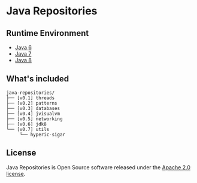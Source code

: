 # Java Repositories

## Runtime Environment
- [Java 6](http://www.oracle.com/technetwork/java/javase/downloads/jdk6downloads-1902814.html)
- [Java 7](http://www.oracle.com/technetwork/java/javase/downloads/jdk7-downloads-1880260.html)
- [Java 8](http://www.oracle.com/technetwork/java/javase/downloads/jdk8-downloads-2133151.html)

## What's included
```
java-repositories/
├── [v0.1] threads
├── [v0.2] patterns
├── [v0.3] databases
├── [v0.4] jvisualvm
├── [v0.5] networking
├── [v0.6] jdk8
└── [v0.7] utils
     └── hyperic-sigar
```

## License
Java Repositories is Open Source software released under the [Apache 2.0 license](http://www.apache.org/licenses/LICENSE-2.0.html).